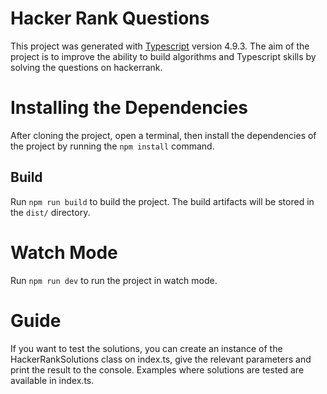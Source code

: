 # Hacker Rank Questions

This project was generated with [Typescript](https://www.typescriptlang.org/) version 4.9.3.
The aim of the project is to improve the ability to build algorithms and Typescript skills by solving the questions on hackerrank.

# Installing the Dependencies

After cloning the project, open a terminal, then install the dependencies of the project by running the `npm install` command.

## Build

Run `npm run build` to build the project. The build artifacts will be stored in the `dist/` directory.

# Watch Mode

Run `npm run dev` to run the project in watch mode.

# Guide 
If you want to test the solutions, you can create an instance of the HackerRankSolutions class on index.ts, give the relevant parameters and print the result to the console. 
Examples where solutions are tested are available in index.ts.